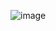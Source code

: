 ![image](https://github.com/Udayr777/LangChain/assets/18031941/be709d2e-e76b-48d4-ae51-e1a897c1d0cb)

